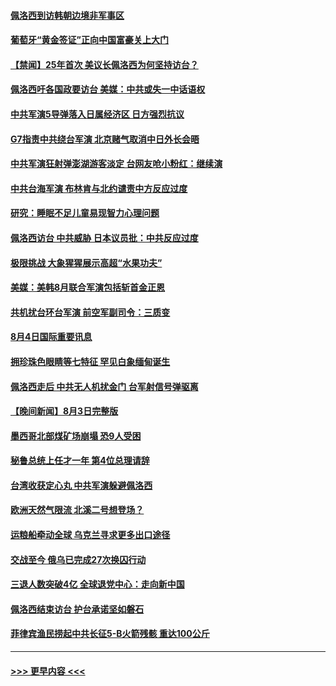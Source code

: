 #### [佩洛西到访韩朝边境非军事区](../pages/prog202/a103494800.md?t=08050302) 
#### [葡萄牙“黄金签证”正向中国富豪关上大门](../pages/prog202/a103494646.md?t=08050302) 
#### [【禁闻】25年首次 美议长佩洛西为何坚持访台？](../pages/prog202/a103494731.md?t=08050302) 
#### [佩洛西吁各国政要访台 美媒：中共或失一中话语权](../pages/prog202/a103494697.md?t=08050302) 
#### [中共军演5导弹落入日属经济区 日方强烈抗议](../pages/prog202/a103494702.md?t=08050302) 
#### [G7指责中共绕台军演 北京赌气取消中日外长会晤](../pages/prog202/a103494663.md?t=08050302) 
#### [中共军演狂射弹澎湖游客淡定 台网友呛小粉红：继续演](../pages/prog202/a103494661.md?t=08050302) 
#### [中共台海军演 布林肯与北约谴责中方反应过度](../pages/prog202/a103494650.md?t=08050302) 
#### [研究：睡眠不足儿童易现智力心理问题](../pages/prog202/a103494567.md?t=08050302) 
#### [佩洛西访台 中共威胁 日本议员批：中共反应过度](../pages/prog202/a103494551.md?t=08050302) 
#### [极限挑战 大象猩猩展示高超“水果功夫”](../pages/prog202/a103494576.md?t=08050302) 
#### [美媒：美韩8月联合军演包括斩首金正恩](../pages/prog202/a103494583.md?t=08050302) 
#### [共机扰台环台军演 前空军副司令：三质变](../pages/prog202/a103494550.md?t=08050302) 
#### [8月4日国际重要讯息](../pages/prog202/a103494545.md?t=08050302) 
#### [拥珍珠色眼睛等七特征 罕见白象缅甸诞生](../pages/prog202/a103494460.md?t=08050302) 
#### [佩洛西走后 中共无人机扰金门 台军射信号弹驱离](../pages/prog202/a103494442.md?t=08050302) 
#### [【晚间新闻】8月3日完整版](../pages/prog202/a103494315.md?t=08050302) 
#### [墨西哥北部煤矿场崩塌 恐9人受困](../pages/prog202/a103494407.md?t=08050302) 
#### [秘鲁总统上任才一年 第4位总理请辞](../pages/prog202/a103494326.md?t=08050302) 
#### [台湾收获定心丸 中共军演躲避佩洛西](../pages/prog202/a103494360.md?t=08050302) 
#### [欧洲天然气限流 北溪二号想登场？](../pages/prog202/a103494181.md?t=08050302) 
#### [运粮船牵动全球 乌克兰寻求更多出口途径](../pages/prog202/a103494178.md?t=08050302) 
#### [交战至今 俄乌已完成27次换囚行动](../pages/prog202/a103494176.md?t=08050302) 
#### [三退人数突破4亿 全球退党中心：走向新中国](../pages/prog202/a103494187.md?t=08050302) 
#### [佩洛西结束访台 护台承诺坚如磐石](../pages/prog202/a103494174.md?t=08050302) 
#### [菲律宾渔民捞起中共长征5-B火箭残骸 重达100公斤](../pages/prog202/a103494129.md?t=08050302) 

----
#### [ >>> 更早内容 <<< ](../indexes/prog202-earlier.md)
